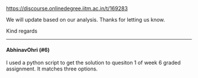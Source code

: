 https://discourse.onlinedegree.iitm.ac.in/t/169283

We will update based on our analysis. Thanks for letting us know.</p>
<p>Kind regards</p><hr>

<h4>AbhinavOhri (#6)</h4>
<p>I used a python script to get the solution to quesiton 1 of week 6 graded assignment. It matches three options.